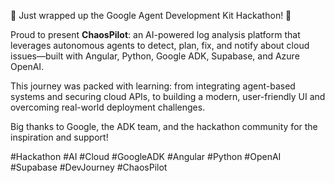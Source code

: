 🚀 Just wrapped up the Google Agent Development Kit Hackathon! 🚀

Proud to present **ChaosPilot**: an AI-powered log analysis platform that leverages autonomous agents to detect, plan, fix, and notify about cloud issues—built with Angular, Python, Google ADK, Supabase, and Azure OpenAI.

This journey was packed with learning: from integrating agent-based systems and securing cloud APIs, to building a modern, user-friendly UI and overcoming real-world deployment challenges.

Big thanks to Google, the ADK team, and the hackathon community for the inspiration and support!

#Hackathon #AI #Cloud #GoogleADK #Angular #Python #OpenAI #Supabase #DevJourney #ChaosPilot
